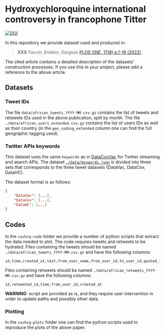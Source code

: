 # Hydroxychloroquine international controversy in francophone Titter

[![DOI](https://zenodo.org/badge/630534023.svg)](https://zenodo.org/badge/latestdoi/630534023)

In this repository we provide dataset used and produced in:

> **XXX**
> *Faccin, Emilien, Gargiulo*
> [PLOS ONE, 17(8) p.1-19 (2022)](https://doi.org/10.1371/journal.pone.0271157).

The cited article contains a detailed description of the datasets' construction processes.
If you use this in your project, please add a reference to the above article.

## Datasets

### Tweet IDs

The file `data/african_tweets_YYYY-MM.csv.gz` contains the list of tweets and retweets IDs used in the above publication, split by month.
The file `./data/african_users_extended.csv.gz` contains the list of users IDs as well as their country (in the `geo_coding_extended` column one can find the full geographic tagging used).


### Twitter APIs keywords

This dataset uses the same `keywords` as in [DataCovVac](https://github.com/maurofaccin/DataCovVac) for Twitter streaming and search APIs.
The dataset [`./data/keywords.json`](https://github.com/maurofaccin/DataCovVac/blob/main/data/keywords.json) is divided into three sets that corresponds to the three tweet datasets (DataVac, DataCov, DataHC).

The dataset format is as follows:

```json
{
    "DataVac": [...],
    "DataCov": [...],
    "DataHC": [...]
}
```

## Codes

In the `covhcq-code` folder we provide a number of python scripts that extract the data needed to plot.
The code requires tweets and retweets to be hydrated.
Files containing the tweets should be named `./data/african_tweets_YYYY-MM.csv.gz` and have the following columns:

```
id,time,created_at,text,from_user_name,from_user_id,to_user_id,quoted_id,quoted_user_id,mentioned_user_ids,location,links,hashtags
```

Files containing retweets should be named `./data/african_retweets_YYYY-MM.csv.gz` and have the following columns:

```
id,retweeted_id,time,from_user_id,created_at
```

**WARNING**: script are provided as is, and they require user intervention in order to update paths and possibly other data.

### Plotting

In the `covhcq-plots` folder one can find the python scripts used to reproduce the plots of the above paper.

